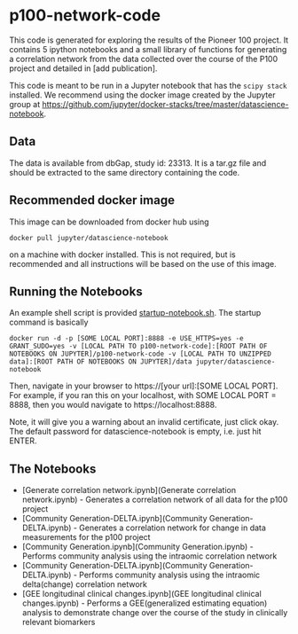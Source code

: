 # p100-network-code

This code is generated for exploring the results of the Pioneer 100 project.  It contains 5 ipython notebooks and a small library of functions for generating a correlation network from the data collected over the course of the P100 project and detailed in [add publication].

This code is meant to be run in a Jupyter notebook that has the `scipy stack` installed. We recommend using the docker image created by the Jupyter group at https://github.com/jupyter/docker-stacks/tree/master/datascience-notebook.

## Data

The data is available from dbGap, study id: 23313. It is a tar.gz file and should be extracted to the same directory containing the code.

## Recommended docker image

This image can be downloaded from docker hub using

```
docker pull jupyter/datascience-notebook
```
on a machine with docker installed. This is not required, but is recommended and all instructions will be based on the use of this image.

## Running the Notebooks

An example shell script is provided [startup-notebook.sh](startup-notebook.sh). The startup command is basically
```
docker run -d -p [SOME LOCAL PORT]:8888 -e USE_HTTPS=yes -e GRANT_SUDO=yes -v [LOCAL PATH TO p100-network-code]:[ROOT PATH OF NOTEBOOKS ON JUPYTER]/p100-network-code -v [LOCAL PATH TO UNZIPPED data]:[ROOT PATH OF NOTEBOOKS ON JUPYTER]/data jupyter/datascience-notebook
```

Then, navigate in your browser to https://[your url]:[SOME LOCAL PORT].  For example, if you ran this on your localhost, with SOME LOCAL PORT = 8888, then you would navigate to https://localhost:8888.

Note, it will give you a warning about an invalid certificate, just click okay.  The default password for datascience-notebook is empty, i.e. just hit ENTER.

## The Notebooks

  * [Generate correlation network.ipynb](Generate correlation network.ipynb) - Generates a correlation network of all data for the p100 project
  * [Community Generation-DELTA.ipynb](Community Generation-DELTA.ipynb) - Generates a correlation network for change in data measurements for the p100 project
  * [Community Generation.ipynb](Community Generation.ipynb) - Performs community analysis using the intraomic correlation network
  * [Community Generation-DELTA.ipynb](Community Generation-DELTA.ipynb) - Performs community analysis using the intraomic delta(change) correlation network
  * [GEE longitudinal clinical changes.ipynb](GEE longitudinal clinical changes.ipynb) - Performs a GEE(generalized estimating equation) analysis to demonstrate change over the course of the study in clinically relevant biomarkers
  
